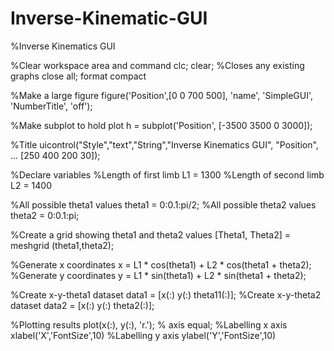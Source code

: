 # Inverse-Kinematic-GUI

%Inverse Kinematics GUI

%Clear workspace area and command 
clc;
clear;
%Closes any existing graphs 
close all; 
format compact

%Make a large figure 
figure('Position',[0 0 700 500], 'name', 'SimpleGUI', 'NumberTitle', 'off');

%Make subplot to hold plot 
h = subplot('Position', [-3500 3500 0 3000]);

%Title
uicontrol("Style","text","String","Inverse Kinematics GUI", "Position", ...
    [250 400 200 30]);

%Declare variables
%Length of first limb
L1 = 1300
%Length of second limb
L2 = 1400

%All possible theta1 values
theta1 = 0:0.1:pi/2;
%All possible theta2 values
theta2 = 0:0.1:pi;

%Create a grid showing theta1 and theta2 values
[Theta1, Theta2] = meshgrid (theta1,theta2);

%Generate x coordinates
x = L1 * cos(theta1) + L2 * cos(theta1 + theta2);
%Generate y coordinates
y = L1 * sin(theta1) + L2 * sin(theta1 + theta2);

%Create x-y-theta1 dataset
data1 = [x(:) y(:) theta11(:)];
%Create x-y-theta2 dataset
data2 = [x(:) y(:) theta2(:)];

%Plotting results
plot(x(:), y(:), 'r.');
%
axis equal;
%Labelling x axis
xlabel('X','FontSize',10)
%Labelling y axis
ylabel('Y','FontSize',10)
